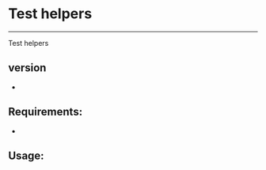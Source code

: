 # Test helpers
-----------------------------------------------------
Test helpers

## version
 -

## Requirements:
 -

## Usage:
